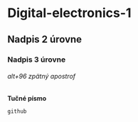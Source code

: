 # Digital-electronics-1
## Nadpis 2 úrovne
### Nadpis 3 úrovne
###### alt+96 zpätný apostrof
**Tučné písmo**
```
github
```
